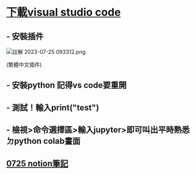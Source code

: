 # [下載visual studio code](https://code.visualstudio.com/docs/?dv=win)

## - 安裝插件

![註解 2023-07-25 093312.png]((https://i.imgur.com/UXgFqjo.png))

(繁體中文插件)

## - 安裝python 記得vs code要重開
## - 測試！輸入print("test")
## - 檢視>命令選擇區>輸入jupyter>即可叫出平時熟悉ㄉpython colab畫面

## [0725 notion筆記](https://www.notion.so/0725-c6e82711a2744885831a50e3d377b26e)
